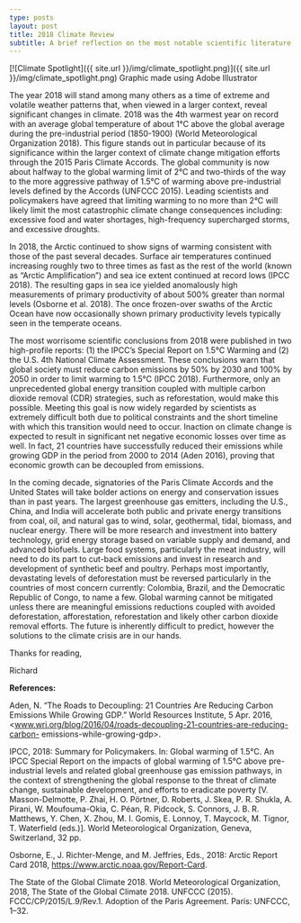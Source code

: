 ```yaml
---
type: posts
layout: post
title: 2018 Climate Review
subtitle: A brief reflection on the most notable scientific literature from 2018
---
```

[![Climate Spotlight]({{ site.url }}/img/climate_spotlight.png)]({{ site.url }}/img/climate_spotlight.png)
Graphic made using Adobe Illustrator

The year 2018 will stand among many others as a time of extreme and volatile weather patterns that, when viewed in a larger context, reveal significant changes in climate. 2018 was the 4th warmest year on record with an average global temperature of about 1°C above the global average during the pre-industrial period (1850-1900) (World Meteorological Organization 2018). This figure stands out in particular because of its significance within the larger context of climate change mitigation efforts through the 2015 Paris Climate Accords. The global community is now about halfway to the global warming limit of 2°C and two-thirds of the way to the more aggressive pathway of 1.5°C of warming above pre-industrial levels defined by the Accords (UNFCCC 2015). Leading scientists and policymakers have agreed that limiting warming to no more than 2°C will likely limit the most catastrophic climate change consequences including: excessive food and water shortages, high-frequency supercharged storms, and excessive droughts.

In 2018, the Arctic continued to show signs of warming consistent with those of the past several decades. Surface air temperatures continued increasing roughly two to three times as fast as the rest of the world (known as “Arctic Amplification”) and sea ice extent continued at record lows (IPCC 2018). The resulting gaps in sea ice yielded anomalously high measurements of primary productivity of about 500% greater than normal levels (Osborne et al. 2018). The once frozen-over swaths of the Arctic Ocean have now occasionally shown primary productivity levels typically seen in the temperate oceans.

The most worrisome scientific conclusions from 2018 were published in two high-profile reports: (1) the IPCC’s Special Report on 1.5°C Warming and (2) the U.S. 4th National Climate Assessment. These conclusions warn that global society must reduce carbon emissions by 50% by 2030 and 100% by 2050 in order to limit warming to 1.5°C (IPCC 2018). Furthermore, only an unprecedented global energy transition coupled with multiple carbon dioxide removal (CDR) strategies, such as reforestation, would make this possible. Meeting this goal is now widely regarded by scientists as extremely difficult both due to political constraints and the short timeline with which this transition would need to occur. Inaction on climate change is expected to result in significant net negative economic losses over time as well. In fact, 21 countries have successfully reduced their emissions while growing GDP in the period from 2000 to 2014 (Aden 2016), proving that economic growth can be decoupled from emissions.

In the coming decade, signatories of the Paris Climate Accords and the United States will take bolder actions on energy and conservation issues than in past years. The largest greenhouse gas emitters, including the U.S., China, and India will accelerate both public and private energy transitions from coal, oil, and natural gas to wind, solar, geothermal, tidal, biomass, and nuclear energy. There will be more research and investment into battery technology, grid energy storage based on variable supply and demand, and advanced biofuels. Large food systems, particularly the meat industry, will need to do its part to cut-back emissions and invest in research and development of synthetic beef and poultry. Perhaps most importantly, devastating levels of deforestation must be reversed particularly in the countries of most concern currently: Colombia, Brazil, and the Democratic Republic of Congo, to name a few. Global warming cannot be mitigated unless there are meaningful emissions reductions coupled with avoided deforestation, afforestation, reforestation and likely other carbon dioxide removal efforts. The future is inherently difficult to predict, however the solutions to the climate crisis are in our hands.

Thanks for reading,

Richard

**References:**

Aden, N. “The Roads to Decoupling: 21 Countries Are Reducing Carbon Emissions While 
Growing GDP.” World Resources Institute, 5 Apr. 2016, <www.wri.org/blog/2016/04/roads-decoupling-21-countries-are-reducing-carbon-
emissions-while-growing-gdp>.

IPCC, 2018: Summary for Policymakers. In: Global warming of 1.5°C. An IPCC Special Report on 
the impacts of global warming of 1.5°C above pre-industrial levels and related global 
greenhouse gas emission pathways, in the context of strengthening the global response 
to the threat of climate change, sustainable development, and efforts to eradicate 
poverty [V. Masson-Delmotte, P. Zhai, H. O. Pörtner, D. Roberts, J. Skea, P. R. Shukla, A. 
Pirani, W. Moufouma-Okia, C. Péan, R. Pidcock, S. Connors, J. B. R. Matthews, Y. Chen, X. 
Zhou, M. I. Gomis, E. Lonnoy, T. Maycock, M. Tignor, T. Waterfield (eds.)]. World 
Meteorological Organization, Geneva, Switzerland, 32 pp.

Osborne, E., J. Richter-Menge, and M. Jeffries, Eds., 2018: Arctic Report Card 2018, 
https://www.arctic.noaa.gov/Report-Card.

The State of the Global Climate 2018. World Meteorological Organization, 2018, The State of 
the Global Climate 2018. UNFCCC (2015). FCCC/CP/2015/L.9/Rev.1. Adoption of the Paris Agreement. Paris: UNFCCC, 1–32.

